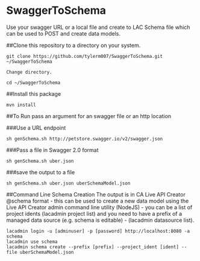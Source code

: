 # SwaggerToSchema
Use your swagger URL or a local file and create to LAC Schema file which can be used to POST and create data models.

##Clone this repository to a directory on your system.
```
git clone https://github.com/tylerm007/SwaggerToSchema.git ~/SwaggerToSchema

Change directory.

cd ~/SwaggerToSchema
```

##Install this package
```
mvn install
```


##To Run 
pass an argument for an swagger file or an http location

###Use a URL endpoint
```
sh genSchema.sh http://petstore.swagger.io/v2/swagger.json
```
###Pass a file in Swagger 2.0 format
```
sh genSchema.sh uber.json
```
###save the output to a file
```
sh genSchema.sh uber.json uberSchemaModel.json
```
##Command Line Schema Creation
The output is in CA Live API Creator @schema format - this can be used to create a new data model using the Live API Creator admin command line utility (NodeJS) - you can be a list of project idents (lacadmin project list) and you need to have a prefix of a managed data source (e.g. schema is editable) - (lacadmin datasource list).
```
lacadmin login -u [adminuser] -p [password] http://localhost:8080 -a schema
lacadmin use schema
lacadmin schema create --prefix [prefix] --project_ident [ident] --file uberSchemaModel.json
```

